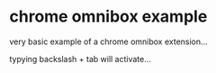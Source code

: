 # chrome omnibox example

very basic example of a chrome omnibox extension...

typying backslash + tab will activate...